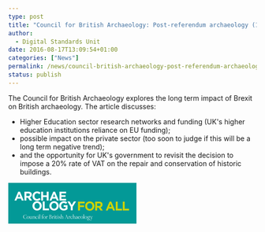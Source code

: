 ```yaml
---
type: post
title: "Council for British Archaeology: Post-referendum archaeology (1 Aug 2016)"
author:
  - Digital Standards Unit
date: 2016-08-17T13:09:54+01:00
categories: ["News"]
permalink: /news/council-british-archaeology-post-referendum-archaeology-1-aug-2016
status: publish
---
```


The Council for British Archaeology explores the long term impact of Brexit on British archaeology.  The article discusses:

*   Higher Education sector research networks and funding (UK's higher education institutions reliance on EU funding);
*   possible impact on the private sector (too soon to judge if this will be a long term negative trend);
*   and the opportunity for UK's government to revisit the decision to impose a 20% rate of VAT on the repair and conservation of historic buildings.

![CBA logo 2](../../images/CBA-logo-2.png)
